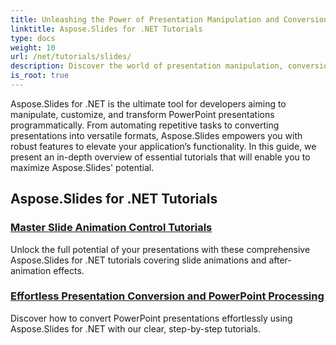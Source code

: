 ```yaml
---
title: Unleashing the Power of Presentation Manipulation and Conversion
linktitle: Aspose.Slides for .NET Tutorials
type: docs
weight: 10
url: /net/tutorials/slides/
description: Discover the world of presentation manipulation, conversion, and PowerPoint processing with Aspose.Slides for .NET tutorials. Learn to create, convert, and enhance presentations for impactful results.
is_root: true
---
```


Aspose.Slides for .NET is the ultimate tool for developers aiming to manipulate, customize, and transform PowerPoint presentations programmatically. From automating repetitive tasks to converting presentations into versatile formats, Aspose.Slides empowers you with robust features to elevate your application’s functionality. In this guide, we present an in-depth overview of essential tutorials that will enable you to maximize Aspose.Slides' potential.

## Aspose.Slides for .NET Tutorials
### [Master Slide Animation Control Tutorials](./master-slide-animation-control/)
Unlock the full potential of your presentations with these comprehensive Aspose.Slides for .NET tutorials covering slide animations and after-animation effects.
### [Effortless Presentation Conversion and PowerPoint Processing](./presentation-conversion-guide/)
Discover how to convert PowerPoint presentations effortlessly using Aspose.Slides for .NET with our clear, step-by-step tutorials.
